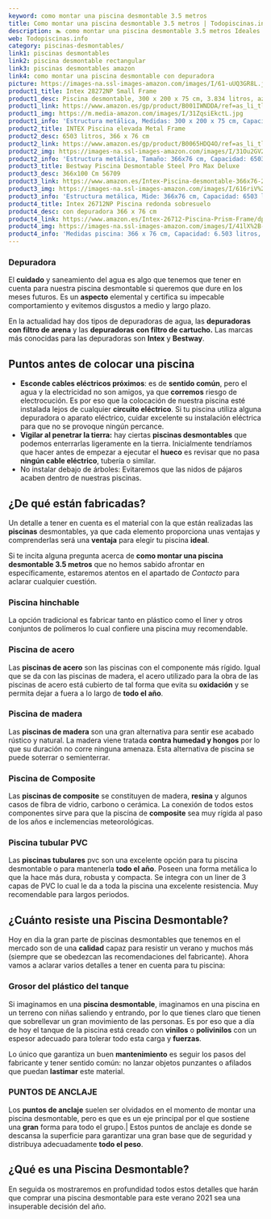 ```yaml
---
keyword: como montar una piscina desmontable 3.5 metros
title: Como montar una piscina desmontable 3.5 metros | Todopiscinas.info
description: 🏊 como montar una piscina desmontable 3.5 metros Ideales para este verano 2021. Aquí puedes comprar como montar una piscina desmontable 3.5 metros y comparar con otras similares. No dejes escapar como montar una piscina desmontable 3.5 metros a un precio realmente tentador.
web: Todopiscinas.info
category: piscinas-desmontables/
link1: piscinas desmontables
link2: piscina desmontable rectangular
link3: piscinas desmontables amazon
link4: como montar una piscina desmontable con depuradora
picture: https://images-na.ssl-images-amazon.com/images/I/61-uUQ3GR8L.jpg
product1_title: Intex 28272NP Small Frame
product1_desc: Piscina desmontable, 300 x 200 x 75 cm, 3.834 litros, azul
product1_link: https://www.amazon.es/gp/product/B001IWNDDA/ref=as_li_tl?ie=UTF8&camp=3638&creative=24630&creativeASIN=B001IWNDDA&linkCode=as2&tag=todopiscinas0e-21&linkId=25b9d647487c889cb6ef56ed63f50ca1
product1_img: https://m.media-amazon.com/images/I/31ZqsiEkctL.jpg
product1_info: 'Estructura metálica, Medidas: 300 x 200 x 75 cm, Capacidad: 3.834 litros, Para 6 personas (+ 6 años), Fácil montaje, Forma rectangular'
product2_title: INTEX Piscina elevada Metal Frame
product2_desc: 6503 litros, 366 x 76 cm
product2_link: https://www.amazon.es/gp/product/B0065HDQ4O/ref=as_li_tl?ie=UTF8&camp=3638&creative=24630&creativeASIN=B0065HDQ4O&linkCode=as2&tag=todopiscinas0e-21&linkId=ed2430e3ba564d3527ee103df33ed7b3
product2_img: https://images-na.ssl-images-amazon.com/images/I/31Ou2GV2SAL.jpg
product2_info: 'Estructura metálica, Tamaño: 366x76 cm, Capacidad: 6503 litros, Forma circular, De 4 a 7 personas (+6 años)'
product3_title: Bestway Piscina Desmontable Steel Pro Max Deluxe
product3_desc: 366x100 Cm 56709
product3_link: https://www.amazon.es/Intex-Piscina-desmontable-366x76-28210NP/dp/B0065HDQ4O?__mk_es_ES=%C3%85M%C3%85%C5%BD%C3%95%C3%91&crid=25UQGV9HG2INI&dchild=1&keywords=piscinas+desmontables&qid=1615854176&sprefix=piscinas+dem%2Caps%2C201&sr=8-5&linkCode=ll1&tag=todopiscinas0e-21&linkId=34f200977c6cbaab1f3f4d9ac0e64755&language=es_ES&ref_=as_li_ss_tl
product3_img: https://images-na.ssl-images-amazon.com/images/I/616riV%2BiY3L.jpg
product3_info: 'Estructura metálica, Mide: 366x76 cm, Capacidad: 6503 litros, De 4 a 7 personas mayores de 6 años, Forma circular, Tecnología Super-Tough'
product4_title: Intex 26712NP Piscina redonda sobresuelo
product4_desc: con depuradora 366 x 76 cm
product4_link: https://www.amazon.es/Intex-26712-Piscina-Prism-Frame/dp/B07FB823GL?__mk_es_ES=%C3%85M%C3%85%C5%BD%C3%95%C3%91&dchild=1&keywords=piscinas+desmontables+con+depuradora&qid=1615936418&sr=8-5&linkCode=ll1&tag=todopiscinas0e-21&linkId=d98699de7830cd471766fa1daa36de34&language=es_ES&ref_=as_li_ss_tl
product4_img: https://images-na.ssl-images-amazon.com/images/I/41lX%2B-YpibL.jpg
product4_info: 'Medidas piscina: 366 x 76 cm, Capacidad: 6.503 litros, Incluye depuradora de cartucha A, Lona resistente triple capa'
---
```




### Depuradora

El **cuidado** y saneamiento del agua es algo que tenemos que tener en cuenta para nuestra piscina desmontable si queremos que dure en los meses futuros. Es un **aspecto** elemental y certifica su impecable comportamiento y evitemos disgustos a medio y largo plazo.

En la actualidad hay dos tipos de depuradoras de agua, las **depuradoras con filtro de arena** y  las **depuradoras** **con filtro de cartucho.** Las marcas más conocidas para las depuradoras son **Intex** y **Bestway**.

<brand-panel :title=product1_title :desc=product1_desc :img=product1_img :link=product1_link></brand-panel>


## Puntos antes de colocar una piscina



*   **Esconde cables eléctricos próximos**: es de **sentido común**, pero el agua y la electricidad no son amigos, ya que **corremos** riesgo de electrocución. Es por eso que la colocación de nuestra piscina esté instalada lejos de cualquier **circuito eléctrico**. Si tu piscina utiliza alguna depuradora o aparato eléctrico, cuidar excelente su instalación eléctrica para que no se provoque ningún percance.
*   **Vigilar al penetrar la tierra:** hay ciertas **piscinas desmontables** que podemos enterrarlas ligeramente en la tierra. Inicialmente tendríamos que hacer antes de empezar a ejecutar el **hueco** es revisar que no pasa **ningún cable eléctrico**, tubería o similar.
*   No instalar debajo de árboles: Evitaremos que las nidos de pájaros acaben dentro de nuestras piscinas.


## ¿De qué  están fabricadas?

Un detalle a tener en cuenta es el material con la que están realizadas las **piscinas** desmontables, ya que cada elemento proporciona unas ventajas y comprenderlas  será una **ventaja** para elegir tu piscina **ideal**.

Si te incita alguna pregunta acerca de **como montar una piscina desmontable 3.5 metros** que no hemos sabido afrontar en específicamente, estaremos atentos en el apartado de _Contacto_ para aclarar cualquier cuestión.


### Piscina hinchable

 La opción tradicional es fabricar tanto en plástico como el liner y otros conjuntos de polímeros lo cual confiere una piscina muy recomendable.


### Piscina de acero

Las **piscinas de acero** son las piscinas con el componente más rígido. Igual que se da con las piscinas de madera, el acero utilizado para la obra de las piscinas de acero está cubierto de tal forma que evita su **oxidación** y se permita dejar a fuera a lo largo de **todo el año**.


### Piscina de madera

Las **piscinas de madera** son una gran alternativa para sentir ese acabado rústico y natural. La madera viene tratada **contra humedad y hongos** por lo que su duración no corre ninguna amenaza. Esta alternativa de piscina se puede soterrar o semienterrar.


### Piscina de Composite

Las **piscinas de composite** se constituyen de madera, **resina** y algunos casos de fibra de vidrio, carbono o cerámica. La conexión de todos estos componentes sirve para que la piscina de **composite** sea muy rígida al paso de los años e inclemencias meteorológicas.


### Piscina tubular PVC

Las **piscinas tubulares** pvc son una excelente opción para tu piscina desmontable o para mantenerla **todo el año**. Poseen una forma metálica lo que la hace más dura, robusta y compacta. Se integra con un liner de 3 capas de PVC lo cual le da a toda la piscina una excelente resistencia. Muy recomendable para largos periodos.

<external-banner></external-banner>



## ¿Cuánto resiste una Piscina Desmontable?

Hoy en dia la gran parte de piscinas desmontables que tenemos en el mercado son de una **calidad** capaz para resistir un verano y muchos más (siempre que se obedezcan las recomendaciones del fabricante). Ahora vamos a aclarar varios detalles a tener en cuenta para tu piscina:


### Grosor del plástico del tanque

Si imaginamos en una **piscina desmontable**, imaginamos en una piscina en un terreno con niñas saliendo y entrando, por lo que tienes claro que tienen que sobrellevar un gran movimiento de las personas. Es por eso que a día de hoy el tanque de la piscina está creado con **vinilos** o **polivinilos** con un espesor adecuado para tolerar todo esta carga y **fuerzas**.

Lo único que garantiza un	 buen **mantenimiento** es seguir los pasos del fabricante y tener sentido común: no lanzar objetos punzantes o afilados que puedan **lastimar** este material.


### PUNTOS DE ANCLAJE

Los **puntos de anclaje** suelen ser olvidados en el momento de montar una piscina desmontable, pero  es que es un eje principal por el que sostiene una **gran** forma para todo el grupo.| Estos puntos de anclaje es donde se descansa la superficie para garantizar una gran base que de seguridad y distribuya adecuadamente **todo el peso**.

<stats-list :link1=link1 :link2=link2 :link3=link3 :link4=link4 :category=category></stats-list>
## ¿Qué es una Piscina Desmontable?



En seguida os mostraremos en profundidad todos estos detalles que harán que comprar una piscina desmontable para este verano 2021 sea una insuperable decisión del año.